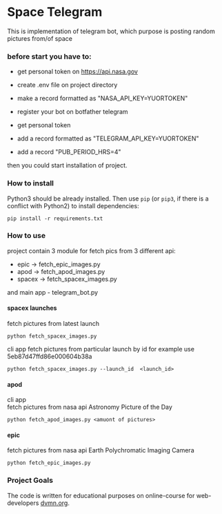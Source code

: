 # Space Telegram

This is implementation of telegram bot, which purpose is posting random pictures from/of space

### before start you have to:
 - get personal token on https://api.nasa.gov
 - create .env file on project directory
 - make a record formatted as "NASA_API_KEY=YUORTOKEN"

 - register your bot on botfather telegram
 - get personal token
 - add a record formatted as "TELEGRAM_API_KEY=YUORTOKEN"
 - add a record "PUB_PERIOD_HRS=4"

 then you could start installation of project.
### How to install

Python3 should be already installed. 
Then use `pip` (or `pip3`, if there is a conflict with Python2) to install dependencies:
```
pip install -r requirements.txt
```
### How to use
project contain 3 module for fetch pics from 3 different api:
 - epic   -> fetch_epic_images.py
 - apod   -> fetch_apod_images.py
 - spacex -> fetch_spacex_images.py

and main app - telegram_bot.py 
#### spacex launches
fetch pictures from latest launch
```
python fetch_spacex_images.py
```
cli app
fetch pictures from particular launch by id
for example use 5eb87d47ffd86e000604b38a
```
python fetch_spacex_images.py --launch_id  <launch_id>
```
#### apod
cli app  
fetch pictures from nasa api Astronomy Picture of the Day
```
python fetch_apod_images.py <amuont of pictures>
```
#### epic
fetch pictures from nasa api Earth Polychromatic Imaging Camera
```
python fetch_epic_images.py
```

### Project Goals

The code is written for educational purposes on online-course for web-developers [dvmn.org](https://dvmn.org/).
